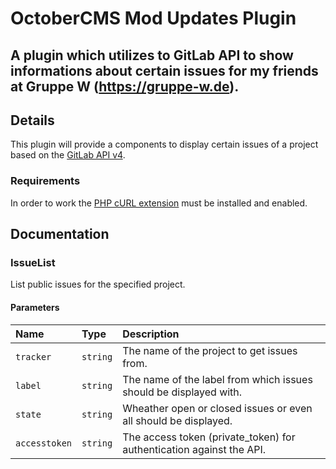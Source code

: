 # OctoberCMS Mod Updates Plugin

A plugin which utilizes to GitLab API to show informations about certain issues for my friends at Gruppe W (https://gruppe-w.de).
---
## Details
This plugin will provide a components to display certain issues of a project based on the [GitLab API v4](https://gitlab.gruppe-w.de/api/v4/). 

### Requirements
In order to work the [PHP cURL extension](https://secure.php.net/manual/en/book.curl.php) must be installed and enabled.

## Documentation

### IssueList
List public issues for the specified project.

#### Parameters
|     Name      |   Type   |                                                 Description                                                 |
|:------------  |:---------|:------------------------------------------------------------------------------------------------------------|
| `tracker`     | `string` | The name of the project to get issues from.                                                                 |
| `label`       | `string` | The name of the label from which issues should be displayed with.                                           |
| `state`       | `string` | Wheather open or closed issues or even all should be displayed.                                             |
| `accesstoken` | `string` | The access token (private_token) for authentication against the API.


